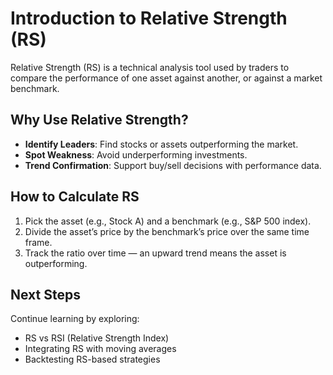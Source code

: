 # Introduction to Relative Strength (RS)

Relative Strength (RS) is a technical analysis tool used by traders to compare the performance of one asset against another, or against a market benchmark.

## Why Use Relative Strength?
- **Identify Leaders**: Find stocks or assets outperforming the market.
- **Spot Weakness**: Avoid underperforming investments.
- **Trend Confirmation**: Support buy/sell decisions with performance data.

## How to Calculate RS
1. Pick the asset (e.g., Stock A) and a benchmark (e.g., S&P 500 index).
2. Divide the asset’s price by the benchmark’s price over the same time frame.
3. Track the ratio over time — an upward trend means the asset is outperforming.

## Next Steps
Continue learning by exploring:
- RS vs RSI (Relative Strength Index)
- Integrating RS with moving averages
- Backtesting RS-based strategies
